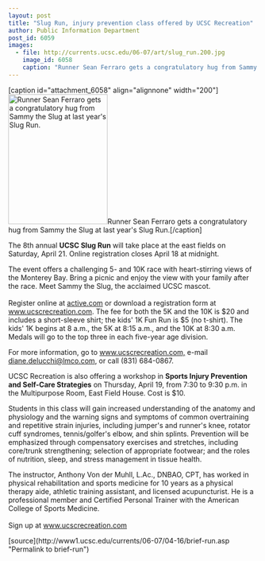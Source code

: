 ```yaml
---
layout: post
title: "Slug Run, injury prevention class offered by UCSC Recreation"
author: Public Information Department
post_id: 6059
images:
  - file: http://currents.ucsc.edu/06-07/art/slug_run.200.jpg
    image_id: 6058
    caption: "Runner Sean Ferraro gets a congratulatory hug from Sammy the Slug at last year's Slug Run."
---
```


[caption id="attachment_6058" align="alignnone" width="200"]<a href="http://localhost/mysite/wp-content/uploads/2007/04/slug_run.200.jpg"><img class="size-full wp-image-6058" src="http://localhost/mysite/wp-content/uploads/2007/04/slug_run.200.jpg" alt="Runner Sean Ferraro gets a congratulatory hug from Sammy the Slug at last year's Slug Run." width="200" height="261" /></a>Runner Sean Ferraro gets a congratulatory hug from Sammy the Slug at last year's Slug Run.[/caption]
<a name="content" id="content"></a>
<p>
  The 8th annual <strong>UCSC Slug Run</strong> will take place at the east fields on Saturday, April 21. Online registration closes April 18 at midnight.
</p>
<p>
  The event offers a challenging 5- and 10K race with heart-stirring views of the Monterey Bay. Bring a picnic and enjoy the view with your family after the race. Meet Sammy the Slug, the acclaimed UCSC mascot.<br>
  <br>
  Register online at <a href="http://www.active.com">active.com</a> or download a registration form at <a href="http://www.ucscrecreation.com">www.ucscrecreation.com</a>. The fee for both the 5K and the 10K is $20 and includes a short-sleeve shirt; the kids' 1K Fun Run is $5 (no t-shirt). The kids' 1K begins at 8 a.m., the 5K at 8:15 a.m., and the 10K at 8:30 a.m. Medals will go to the top three in each five-year age division.
</p>
<p>
  For more information, go to <a href="http://www.ucscrecreation.com">www.ucscrecreation.com,</a> e-mail <a href="mailto:diane.delucchi@lmco.com">diane.delucchi@lmco.com</a>, or call (831) 684-0867.
</p>
<p>
  UCSC Recreation is also offering a workshop in <strong>Sports Injury Prevention and Self-Care Strategies</strong> on Thursday, April 19, from 7:30 to 9:30 p.m. in the Multipurpose Room, East Field House. Cost is $10.
</p>
<p>
  Students in this class will gain increased understanding of the anatomy and physiology and the warning signs and symptoms of common overtraining and repetitive strain injuries, including jumper's and runner's knee, rotator cuff syndromes, tennis/golfer's elbow, and shin splints. Prevention will be emphasized through compensatory exercises and stretches, including core/trunk strengthening; selection of appropriate footwear; and the roles of nutrition, sleep, and stress management in tissue health.
</p>
<p>
  The instructor, Anthony Von der Muhll, L.Ac., DNBAO, CPT, has worked in physical rehabilitation and sports medicine for 10 years as a physical therapy aide, athletic training assistant, and licensed acupuncturist. He is a professional member and Certified Personal Trainer with the American College of Sports Medicine.<br>
  <br>
  Sign up at <a href="http://www.ucscrecreation.com">www.ucscrecreation.com</a>
</p>
[source](http://www1.ucsc.edu/currents/06-07/04-16/brief-run.asp "Permalink to brief-run")
